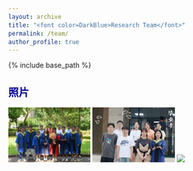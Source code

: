```yaml
---
layout: archive
title: "<font color=DarkBlue>Research Team</font>"
permalink: /team/
author_profile: true
---
```


{% include base_path %}

<h2><font color=DarkBlue>照片</font></h2>

<img src="images/graduate1.jpg" width="33%"> 
<img src="images/graduate2.jpg" width="33%"> 
<img src="images/xibu.jpg" width="33%">